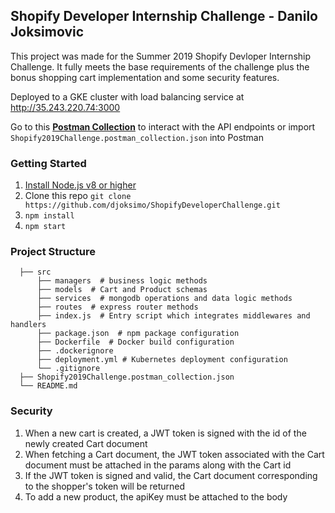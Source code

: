 ## Shopify Developer Internship Challenge - Danilo Joksimovic

This project was made for the Summer 2019 Shopify Devloper Internship Challenge. It fully meets the base requirements of the challenge plus the bonus shopping cart implementation and some security features.

Deployed to a GKE cluster with load balancing service at http://35.243.220.74:3000

Go to this **[Postman Collection](https://documenter.getpostman.com/view/5913563/RznHJHc4)** to interact with the API endpoints or import  ```Shopify2019Challenge.postman_collection.json``` into Postman

### Getting Started

1. [Install Node.js v8 or higher](https://nodejs.org/en/download/)
2. Clone this repo ```git clone https://github.com/djoksimo/ShopifyDeveloperChallenge.git```
3. ```npm install```
4. ```npm start```

### Project Structure
```
  ├── src                  
      ├── managers  # business logic methods                
      ├── models  # Cart and Product schemas                  
      ├── services  # mongodb operations and data logic methods            
      ├── routes  # express router methods
      ├── index.js  # Entry script which integrates middlewares and handlers
      ├── package.json  # npm package configuration
      ├── Dockerfile  # Docker build configuration
      ├── .dockerignore
      ├── deployment.yml # Kubernetes deployment configuration
      └── .gitignore 
  ├── Shopify2019Challenge.postman_collection.json
  └── README.md
```

### Security

1. When a new cart is created, a JWT token is signed with the id of the newly created Cart document
2. When fetching a Cart document, the JWT token associated with the Cart document must be attached in the params along with the Cart id
3. If the JWT token is signed and valid, the Cart document corresponding to the shopper's token will be returned
4. To add a new product, the apiKey must be attached to the body

